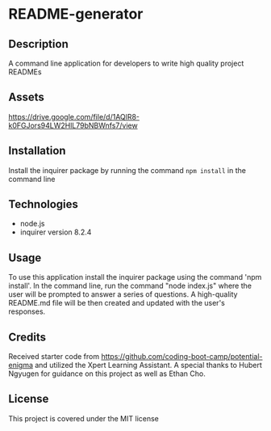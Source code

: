 
# README-generator

## Description
A command line application for developers to write high quality project READMEs

## Assets
https://drive.google.com/file/d/1AQlR8-k0FGJors94LW2HlL79bNBWnfs7/view

## Installation
Install the inquirer package by running the command `npm install` in the command line 

## Technologies
* node.js
* inquirer version 8.2.4

## Usage
To use this application install the inquirer package using the command 'npm install'. In the command line, run the command "node index.js" where the user will be prompted to answer a series of questions. A high-quality README.md file will be then created and updated with the user's responses. 

## Credits
Received starter code from https://github.com/coding-boot-camp/potential-enigma and utilized the Xpert Learning Assistant. A special thanks to Hubert Ngyugen for guidance on this project as well as Ethan Cho.

## License
This project is covered under the MIT license